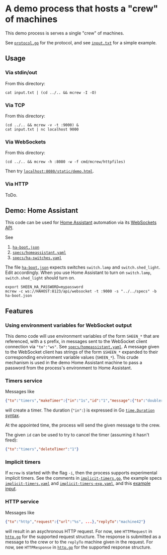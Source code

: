 # A demo process that hosts a "crew" of machines

This demo process is serves a single "crew" of machines.

See [`protocol.go`](protocol.go) for the protocol, and see
[`input.txt`](input.txt) for a simple example.


## Usage

### Via stdin/out

From this directory:

```Shell
cat input.txt | (cd ../.. && mcrew -I -O)
```

### Via TCP

From this directory:

```Shell
(cd ../.. && mcrew -v -t :9000) &
cat input.txt | nc localhost 9000
```

### Via WebSockets

From this directory:

```Shell
(cd ../.. && mcrew -h :8080 -w -f cmd/mcrew/httpfiles)
```

Then try [`localhost:8080/static/demo.html`](http://localhost:8080/static/demo.html).


### Via HTTP

ToDo.

## Demo: Home Assistant

This code can be used for [Home Assistant](https://home-assistant.io/)
automation via its [WebSockets
API](https://home-assistant.io/developers/websocket_api/).

See

1. [`ha-boot.json`](ha-boot.json)
1. [`specs/homeassistant.yaml`](../../specs/homeassistant.yaml)
1. [`specs/ha-switches.yaml`](../../specs/ha-switches.yaml)

The file [`ha-boot.json`](ha-boot.json) expects switches `switch.lamp`
and `switch.shed_light`. Edit accordingly.  When you use Home
Assistant to turn on `switch.lamp`, `switch.shed_light` should turn
on.

```Shell
export SHEEN_HA_PASSWORD=mypassword
mcrew -c ws://HAHOST:8123/api/websocket -t :9000 -s "../../specs" -b ha-boot.json
```


## Features

### Using environment variables for WebSocket output

This demo code will use environment variables of the form `SHEEN_*`
that are referenced, with a `$` prefix, in messages sent to the
WebSocket client connection via `"to":"ws"`.  See
[`specs/homeassistant.yaml`](../../specs/homeassistant.yaml).  A
message given to the WebSocket client has strings of the form
`$SHEEN_*` expanded to their corresponding environment variable values
(`SHEEN_*`).  This crude mechanism is used in the demo Home Assistant
machine to pass a password from the process's environment to Home
Assistant.

### Timers service

Messages like

```JSON
{"to":"timers","makeTimer":{"in":"1s","id":"1","message":{"to":"doubler","double":100}}}}}}
```

will create a timer.  The duration (`"in":`) is expressed in Go
[`time.Duration` syntax](https://golang.org/pkg/time/#ParseDuration).

At the appointed time, the process will send the given message to the
crew.

The given `id` can be used to try to cancel the timer (assuming it
hasn't fired):

```JSON
{"to":"timers","deleteTimer":"1"}
```

### Implicit timers

If `mcrew` is started with the flag `-i`, then the process supports
experimental implicit timers.  See the comments in
[`implicit-timers.go`](implicit-timers.go), the example specs
[`implicit-timers.yaml`](../../specs/implicit-timers.yaml) and
[`implicit-timers-exp.yaml`](../../specs/implicit-timers-exp.yaml),
and this [example input](implicit-timers.txt).


### HTTP service

Messages like

```JSON
{"to":"http","request":{"url":"%s", ...},"replyTo":"machine42"}
```

will result in an asychronous HTTP request.  For now, see
`HTTPRequest` in [`http.go`](http.go) for the supported request
structure.  The response is submitted as a message to the crew or to
the `replyTo` machine given in the request.  For now, see
`HTTPResponse` in [`http.go`](http.go) for the supported response
structure.
